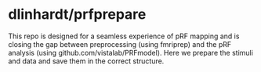 # dlinhardt/prfprepare

This repo is designed for a seamless experience of pRF mapping and is closing the gap between preprocessing (using fmriprep) and the pRF analysis (using github.com/vistalab/PRFmodel). Here we prepare the stimuli and data and save them in the correct structure.
